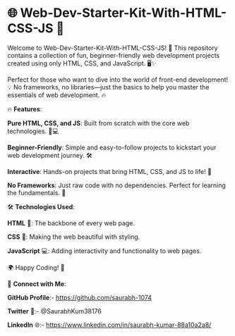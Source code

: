 # 🌐 Web-Dev-Starter-Kit-With-HTML-CSS-JS 🚀

Welcome to Web-Dev-Starter-Kit-With-HTML-CSS-JS! 🎉 This repository contains a collection of fun, beginner-friendly web development projects created using only HTML, CSS, and JavaScript. 🖥️✨  
  
Perfect for those who want to dive into the world of front-end development! 💡 No frameworks, no libraries—just the basics to help you master the essentials of web development. 🔥    
  
       
🔥 **Features**:         
                   
**Pure HTML, CSS, and JS**: Built from scratch with the core web technologies. 🎨💻                     
                     
**Beginner-Friendly**: Simple and easy-to-follow projects to kickstart your web development journey. 🛠️                   
                  
**Interactive**: Hands-on projects that bring HTML, CSS, and JS to life! 🚀            
            
**No Frameworks**: Just raw code with no dependencies. Perfect for learning the fundamentals. 📝       
  
🛠️ **Technologies Used**:      
   
**HTML** 📝: The backbone of every web page.  
 
**CSS** 🎨: Making the web beautiful with styling. 

**JavaScript** 💻: Adding interactivity and functionality to web pages.


🌍 Happy Coding! 🚀





🔗 **Connect with Me**:

**GitHub Profile**:- https://github.com/saurabh-1074

**Twitter** 🚀:- @SaurabhKum38176

**LinkedIn** 🌐:- https://www.linkedin.com/in/saurabh-kumar-88a10a2a8/

